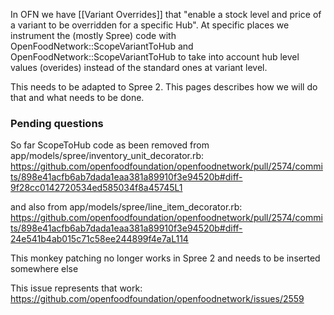 In OFN we have [[Variant Overrides]] that "enable a stock level and price of a variant to be overridden for a specific Hub". At specific places we instrument the (mostly Spree) code with OpenFoodNetwork::ScopeVariantToHub and OpenFoodNetwork::ScopeVariantToHub to take into account hub level values (overides) instead of the standard ones at variant level.

This needs to be adapted to Spree 2. This pages describes how we will do that and what needs to be done.

### Pending questions

So far ScopeToHub code as been removed from app/models/spree/inventory_unit_decorator.rb:
https://github.com/openfoodfoundation/openfoodnetwork/pull/2574/commits/898e41acfb6ab7dada1eaa381a89910f3e94520b#diff-9f28cc0142720534ed585034f8a45745L1

and also from app/models/spree/line_item_decorator.rb:
https://github.com/openfoodfoundation/openfoodnetwork/pull/2574/commits/898e41acfb6ab7dada1eaa381a89910f3e94520b#diff-24e541b4ab015c71c58ee244899f4e7aL114

This monkey patching no longer works in Spree 2 and needs to be inserted somewhere else

This issue represents that work: https://github.com/openfoodfoundation/openfoodnetwork/issues/2559



